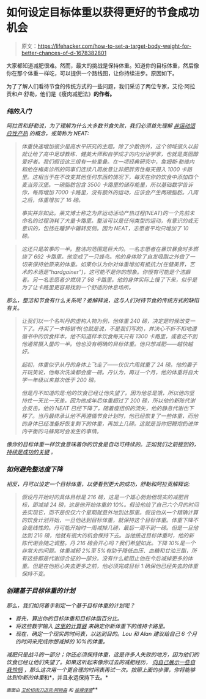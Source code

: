 # 如何设定目标体重以获得更好的节食成功机会

> 原文：<https://lifehacker.com/how-to-set-a-target-body-weight-for-better-chances-of-d-1678382801>

大家都知道减肥很难。然而，最大的挑战是保持体重。知道你的目标体重，然后像你在那个体重一样吃，可以提供一个路线图，让你持续进步。原因如下。



为了了解人们看待节食的传统方式的一些问题，我们采访了两位专家，艾伦·阿拉贡和卢·舒勒，他们是《瘦肉减肥法》[](http://www.amazon.com/The-Lean-Muscle-Diet-Customized-ebook/dp/B00K8DSURY?asc_campaign=InlineText&asc_refurl=https://lifehacker.com/how-to-set-a-target-body-weight-for-better-chances-of-d-1678382801&asc_source=&tag=kinjalifehackerlink-20)**的作者。**

### *纯的入门*

*阿拉贡和舒勒说，为了理解为什么大多数节食失败，我们必须首先理解 [非运动适应性产热](http://www.ncbi.nlm.nih.gov/pubmed/12468415) 的概念，或简称为 NEAT:*

> *体重快速增加很少是高水平研究的主题。除了少数例外，这个领域很久以前就让给了高中足球教练、健美大师和自学成才的内分泌学家，也就是类固醇爱好者。我们假设这三组有一些重叠。在一项经典研究中，詹姆斯·勒维内和他在梅奥诊所的同事们连续八周故意让非肥胖男性每天摄入 1000 卡路里。这相当于在不改变其他任何东西的情况下，每天在你的饮食中添加四个麦当劳汉堡。一磅脂肪包含 3500 卡路里的储存能量，所以基础数学告诉你，每周增加 7000 卡路里，没有额外的运动，应该会产生两磅脂肪。八周之后，体重增加了 16 磅。*
> 
> *事实并非如此。莱文博士称之为非运动活动产热过程(NEAT)的一个先前未命名的过程消耗了大量卡路里。整洁可以是任何类型的运动，有意识的或无意识的，包括在睡梦中辗转反侧。因为 NEAT，志愿者平均只增加了 10 磅。*

> *这还只是故事的一半。整洁的范围是巨大的。一名志愿者在暴饮暴食时多燃烧了 692 卡路里。他变成了一只蜂鸟。他的身体除了自发吸脂之外做了一切来保持他原来的体重。如果你认为你对体重增加有抵抗力(在健美界，艺术的术语是“hardgainer”)，这可能不是你的想象。你很有可能是个洁癖者。另一名志愿者少燃烧了 98 卡路里。他的身体实际上慢了下来，似乎是为了让卡路里更容易找到一个舒适的休息场所。*

*那么，整洁和节食有什么关系呢？娄解释说，这与人们对待节食的传统方式的缺陷有关。*

> *让我们以一个名叫丹的虚构人物为例，他体重 240 磅，决定是时候改变一下了。丹买了一本畅销书(也就是说，不是我们写的)，并决心不折不扣地遵循书中的饮食样本。他不知道样本饮食每天只有 1300 卡路里，或者还不到他通常摄入量的一半。他也没有明确的目标体重。他只想减肥——越快越好。*
> 
> *起初，体重似乎从丹的身体上飞走了——仅仅六周就重了 24 磅。他的妻子开玩笑说，他每次洗澡都会瘦一磅。丹认为，再过一个月，他的体重将自大学一年级以来首次低于 200 磅。*
> 
> *但是丹不知道的是:他的饮食已经让他失望了。因为他总是饿，所以他的坚持性一天比一天差。因为他成年后体重超过了 200 磅，所以他的新陈代谢会反击。他的 NEAT 已经下降了，随着瘦组织的流失，他的静息代谢也下移了。当丹最终承认他不再遵循节食计划时，他已经恢复了一些体重，而他的身体已经准备好恢复剩下的体重，再加上几磅。这就是当你把鞭炮扔进体内平衡的马蜂窝时会发生的事情。*

*像你的目标体重一样饮食意味着你的饮食是自动可持续的。正如我们之前提到的， [持续是成功的关键](https://lifehacker.com/exercise-vs-diet-which-is-more-important-for-weight-l-1677532039) 。*

### *如何避免整洁度下降*

*相反，丹可以设定一个目标体重，以便看到更大的成功，舒勒和阿拉贡解释说:*

> *假设丹开始时的具体目标是 216 磅，这是一个雄心勃勃但现实的减肥目标，即减掉 24 磅，这是他开始体重的 10%。假设他给了自己六个月的时间去实现它，而不是仅仅六个星期就意外地到达那里。假设他从一个精确计算的饮食计划开始，一旦他达到目标体重，就保持这个目标体重。体重下降不会是线性的。丹可能开始时一周减掉几磅，最后一周不到一磅。但是一旦他达到 216 磅，他就有很大的机会保持下去。当他接近目标体重时，他的新陈代谢会随之调整。丹 216 磅会开心吗？我们希望如此。下降 10%是一个非常大的问题。体重减轻 2%至 5%有助于降低血压、血糖和甘油三酯，所有这些都是代谢综合征的一部分。没有什么能阻止他在今后减掉更多的体重。但是在他担心失去更多之前，他必须完成目标 1:确保他已经失去的体重保持不变。*

### *创建基于目标体重的计划*

*那么，我们如何着手制定一个基于目标体重的计划呢？*

*   *首先，算出你的目标体重和目标体脂百分比。*
*   *将这些数字输入 [这里的计算器](http://www.exrx.net/Calculators/CalRequire.html) 来确定你新体重下的维持卡路里。*
*   *现在，确定一个现实的时间表，以达到目的。Lou 和 Alan 建议给自己 6 个月的时间来完成你想减掉的 10%的体重。*

*减肥只是战斗的一部分；你还必须保持体重，这是许多人失败的地方，因为他们的饮食已经让他们失望了。如果这听起来像你过去的减肥经历， [向自己展示一些自我怜悯](http://lifehacker.com/how-to-start-exercising-when-youre-already-overweight-1521317096) ，那么这次用一个更合理的时间表再试一次。按照上面的步骤，你将能够达到你新的体重*和*，并且永远保持下去。*

*<small>*画面由*</small> [<small>*艾伦切肉刀*</small>](https://www.flickr.com/photos/alancleaver/)<small></small>*[<small>*迈克·阿特森*</small>](https://www.flickr.com/photos/topiarygarden/) <small>*和*</small> [<small>*彼得涅德*</small>](https://www.flickr.com/photos/peterned/)<small></small>**